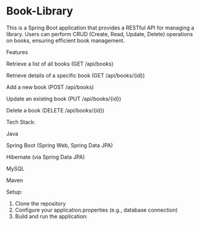 ﻿# Book-Library

This is a Spring Boot application that provides a RESTful API for managing a library. Users can perform CRUD (Create, Read, Update, Delete) operations on books, ensuring efficient book management.

Features

Retrieve a list of all books (GET /api/books)

Retrieve details of a specific book (GET /api/books/{id})

Add a new book (POST /api/books)

Update an existing book (PUT /api/books/{id})

Delete a book (DELETE /api/books/{id})

Tech Stack:

Java

Spring Boot (Spring Web, Spring Data JPA)

Hibernate (via Spring Data JPA)

MySQL

Maven

Setup: 

1. Clone the repository
2. Configure your application.properties (e.g., database connection)
3. Build and run the application:







